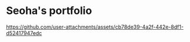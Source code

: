 # Seoha's portfolio

https://github.com/user-attachments/assets/cb78de39-4a2f-442e-8df1-d52417947edc
